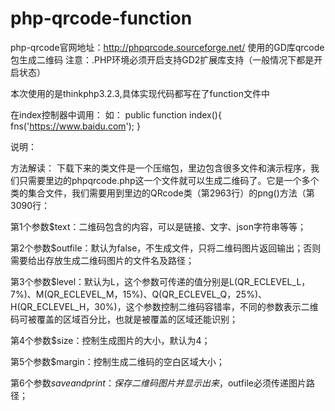 # php-qrcode-function

php-qrcode官网地址：http://phpqrcode.sourceforge.net/
使用的GD库qrcode包生成二维码
注意：.PHP环境必须开启支持GD2扩展库支持（一般情况下都是开启状态）

本次使用的是thinkphp3.2.3,具体实现代码都写在了function文件中

在index控制器中调用：
    如：
	public function index(){
    		fns('https://www.baidu.com');
	}




说明：

方法解读：
下载下来的类文件是一个压缩包，里边包含很多文件和演示程序，我们只需要里边的phpqrcode.php这一个文件就可以生成二维码了。它是一个多个类的集合文件，我们需要用到里边的QRcode类（第2963行）的png()方法（第3090行：


第1个参数$text：二维码包含的内容，可以是链接、文字、json字符串等等；

第2个参数$outfile：默认为false，不生成文件，只将二维码图片返回输出；否则需要给出存放生成二维码图片的文件名及路径；

第3个参数$level：默认为L，这个参数可传递的值分别是L(QR_ECLEVEL_L，7%)、M(QR_ECLEVEL_M，15%)、Q(QR_ECLEVEL_Q，25%)、H(QR_ECLEVEL_H，30%)，这个参数控制二维码容错率，不同的参数表示二维码可被覆盖的区域百分比，也就是被覆盖的区域还能识别；

第4个参数$size：控制生成图片的大小，默认为4；

第5个参数$margin：控制生成二维码的空白区域大小；

第6个参数$saveandprint：保存二维码图片并显示出来，$outfile必须传递图片路径；
